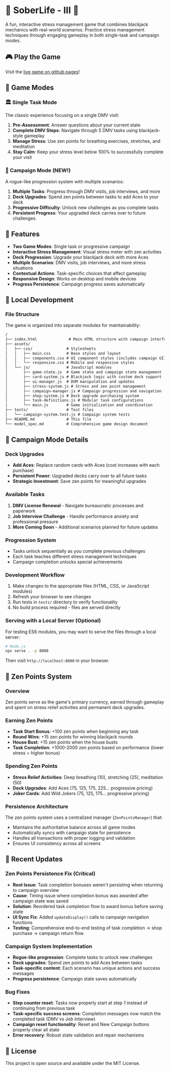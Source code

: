 # 🧘 SoberLife - III 🧘

A fun, interactive stress management game that combines blackjack mechanics with real-world scenarios. Practice stress management techniques through engaging gameplay in both single-task and campaign modes.

## 🎮 Play the Game

Visit the [live game on github pages](https://calebhankins.github.io/SoberLife-III/)!

## 🎯 Game Modes

### 🏛️ Single Task Mode

The classic experience focusing on a single DMV visit:

1. **Pre-Assessment**: Answer questions about your current state
2. **Complete DMV Steps**: Navigate through 5 DMV tasks using blackjack-style gameplay
3. **Manage Stress**: Use zen points for breathing exercises, stretches, and meditation
4. **Stay Calm**: Keep your stress level below 100% to successfully complete your visit

### 🎯 Campaign Mode (NEW!)

A rogue-like progression system with multiple scenarios:

1. **Multiple Tasks**: Progress through DMV visits, job interviews, and more
2. **Deck Upgrades**: Spend zen points between tasks to add Aces to your deck
3. **Progressive Difficulty**: Unlock new challenges as you complete tasks
4. **Persistent Progress**: Your upgraded deck carries over to future challenges

## 🧘 Features

- **Two Game Modes**: Single task or progressive campaign
- **Interactive Stress Management**: Visual stress meter with zen activities
- **Deck Progression**: Upgrade your blackjack deck with more Aces
- **Multiple Scenarios**: DMV visits, job interviews, and more stress situations
- **Contextual Actions**: Task-specific choices that affect gameplay
- **Responsive Design**: Works on desktop and mobile devices
- **Progress Persistence**: Campaign progress saves automatically

## 🚀 Local Development

### File Structure

The game is organized into separate modules for maintainability:

```md
/
├── index.html              # Main HTML structure with campaign interface
├── assets/
│   ├── css/               # Stylesheets
│   │   ├── main.css       # Base styles and layout
│   │   ├── components.css # UI component styles (includes campaign UI)
│   │   └── responsive.css # Mobile and responsive styles
│   └── js/                # JavaScript modules
│       ├── game-state.js  # Game state and campaign state management
│       ├── card-system.js # Blackjack logic with custom deck support
│       ├── ui-manager.js  # DOM manipulation and updates
│       ├── stress-system.js # Stress and zen point management
│       ├── campaign-manager.js # Campaign progression and navigation
│       ├── shop-system.js # Deck upgrade purchasing system
│       ├── task-definitions.js # Modular task configurations
│       └── main.js        # Game initialization and coordination
├── tests/                 # Test files
│   └── campaign-system.test.js # Campaign system tests
├── README.md              # This file
└── model_spec.md          # Comprehensive game design document
```

## 🛒 Campaign Mode Details

### Deck Upgrades

- **Add Aces**: Replace random cards with Aces (cost increases with each purchase)
- **Persistent Power**: Upgraded decks carry over to all future tasks
- **Strategic Investment**: Save zen points for meaningful upgrades

### Available Tasks

1. **DMV License Renewal** - Navigate bureaucratic processes and paperwork
2. **Job Interview Challenge** - Handle performance anxiety and professional pressure
3. **More Coming Soon** - Additional scenarios planned for future updates

### Progression System

- Tasks unlock sequentially as you complete previous challenges
- Each task teaches different stress management techniques
- Campaign completion unlocks special achievements

### Development Workflow

1. Make changes to the appropriate files (HTML, CSS, or JavaScript modules)
2. Refresh your browser to see changes
3. Run tests in `tests/` directory to verify functionality
4. No build process required - files are served directly

### Serving with a Local Server (Optional)

For testing ES6 modules, you may want to serve the files through a local server:

```bash
# Node.js
npx serve . -p 8000
```

Then visit `http://localhost:8000` in your browser.

## 💎 Zen Points System

### Overview
Zen points serve as the game's primary currency, earned through gameplay and spent on stress relief activities and permanent deck upgrades.

### Earning Zen Points
- **Task Start Bonus**: +100 zen points when beginning any task
- **Round Wins**: +15 zen points for winning blackjack rounds
- **House Bust**: +15 zen points when the house busts
- **Task Completion**: +1000-2000 zen points based on performance (lower stress = higher bonus)

### Spending Zen Points
- **Stress Relief Activities**: Deep breathing (10), stretching (25), meditation (50)
- **Deck Upgrades**: Add Aces (75, 125, 175, 225... progressive pricing)
- **Joker Cards**: Add Wild Jokers (75, 125, 175... progressive pricing)

### Persistence Architecture
The zen points system uses a centralized manager (`ZenPointsManager`) that:
- Maintains the authoritative balance across all game modes
- Automatically syncs with campaign state for persistence
- Handles all transactions with proper logging and validation
- Ensures UI consistency across all screens

## 🔧 Recent Updates

### Zen Points Persistence Fix (Critical)
- **Root Issue**: Task completion bonuses weren't persisting when returning to campaign overview
- **Cause**: Timing issue where completion bonus was awarded after campaign state was saved
- **Solution**: Reordered task completion flow to award bonus before saving state
- **UI Sync Fix**: Added `updateDisplay()` calls to campaign navigation functions
- **Testing**: Comprehensive end-to-end testing of task completion → shop purchase → campaign return flow

### Campaign System Implementation

- **Rogue-like progression**: Complete tasks to unlock new challenges
- **Deck upgrades**: Spend zen points to add Aces between tasks
- **Task-specific content**: Each scenario has unique actions and success messages
- **Progress persistence**: Campaign state saves automatically

### Bug Fixes

- **Step counter reset**: Tasks now properly start at step 1 instead of continuing from previous task
- **Task-specific success screens**: Completion messages now match the completed task (DMV vs Job Interview)
- **Campaign reset functionality**: Reset and New Campaign buttons properly clear all state
- **Error recovery**: Robust state validation and repair mechanisms

## 📝 License

This project is open source and available under the MIT License.
